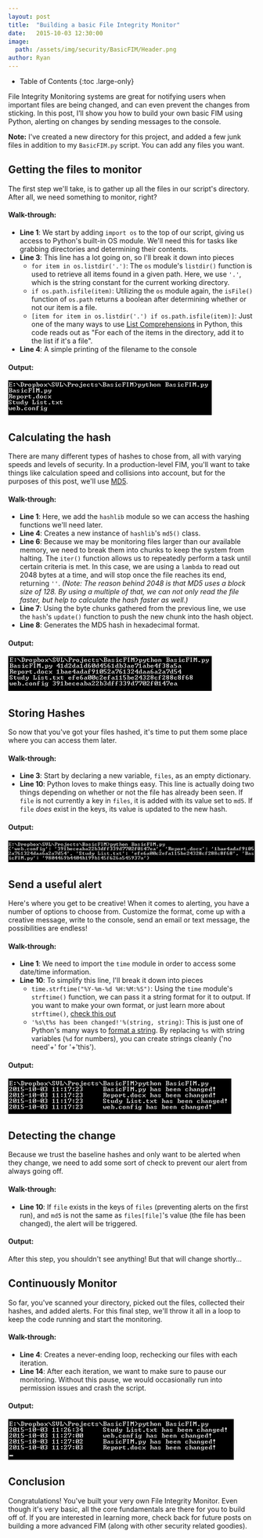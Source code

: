 ```yaml
---
layout: post
title:  "Building a basic File Integrity Monitor"
date:   2015-10-03 12:30:00
image: 
  path: /assets/img/security/BasicFIM/Header.png
author: Ryan
---
```


- Table of Contents
{:toc .large-only}

File Integrity Monitoring systems are great for notifying users when important files are being changed, and can even prevent the changes from sticking. In this post, I’ll show you how to build your own basic FIM using Python, alerting on changes by sending messages to the console.

**Note:** I've created a new directory for this project, and added a few junk files in addition to my `BasicFIM.py` script. You can add any files you want.


## Getting the files to monitor
The first step we'll take, is to gather up all the files in our script's directory. After all, we need something to monitor, right?

<script src="https://gist.github.com/RBoutot/45e76f0c60a8438ac8d6.js?file=GetFiles.py"></script>

#### Walk-through:

* **Line 1**: We start by adding `import os` to the top of our script, giving us access to Python's built-in OS module. We'll need this for tasks like grabbing directories and determining their contents.
* **Line 3**: This line has a lot going on, so I'll break it down into pieces
  * `for item in os.listdir('.')`: The `os` module's `listdir()` function is used to retrieve all items found in a given path. Here, we use `'.'`, which is the string constant for the current working directory.
  * `if os.path.isfile(item)`: Utilizing the `os` module again, the `isFile()` function of `os.path` returns a boolean after determining whether or not our item is a file.
  * `[item for item in os.listdir('.') if os.path.isfile(item)]`: Just one of the many ways to use [List Comprehensions](https://docs.python.org/2/tutorial/datastructures.html#list-comprehensions) in Python, this code reads out as "For each of the items in the directory, add it to the list if it's a file".
* **Line 4**: A simple printing of the filename to the console

#### Output:
![Get Files](/assets/img/security/BasicFIM/GetFiles.png)

## Calculating the hash
There are many different types of hashes to chose from, all with varying speeds and levels of security. In a production-level FIM, you'll want to take things like calculation speed and collisions into account, but for the purposes of this post, we'll use [MD5](https://en.wikipedia.org/wiki/MD5).

<script src="https://gist.github.com/RBoutot/45e76f0c60a8438ac8d6.js?file=CalculateHash.py"></script>

#### Walk-through:

* **Line 1**: Here, we add the `hashlib` module so we can access the hashing functions we'll need later.
* **Line 4**: Creates a new instance of `hashlib`'s `md5()` class.
* **Line 6**: Because we may be monitoring files larger than our available memory, we need to break them into chunks to keep the system from halting. The `iter()` function allows us to repeatedly perform a task until certain criteria is met. In this case, we are using a `lambda` to read out 2048 bytes at a time, and will stop once the file reaches its end, returning `''`.
*(Note: The reason behind 2048 is that MD5 uses a block size of 128. By using a multiple of that, we can not only read the file faster, but help to calculate the hash faster as well.)*
* **Line 7**: Using the byte chunks gathered from the previous line, we use the `hash`'s `update()` function to push the new chunk into the hash object.
* **Line 8**: Generates the MD5 hash in hexadecimal format.

#### Output:
![Calculate Hash](/assets/img/security/BasicFIM/CalculateHash.png)

## Storing Hashes
So now that you've got your files hashed, it's time to put them some place where you can access them later.

<script src="https://gist.github.com/RBoutot/45e76f0c60a8438ac8d6.js?file=StoreHash.py"></script>

#### Walk-through:

* **Line 3**: Start by declaring a new variable, `files`, as an empty dictionary.
* **Line 10**: Python loves to make things easy. This line is actually doing two things depending on whether or not the file has already been seen. If `file` is not currently a key in `files`, it is added with its value set to `md5`. If `file` *does* exist in the keys, its value is updated to the new hash.

#### Output:
![Store Hash](/assets/img/security/BasicFIM/StoreHash.png)

## Send a useful alert
Here's where you get to be creative! When it comes to alerting, you have a number of options to choose from. Customize the format, come up with a creative message, write to the console, send an email or text message, the possibilities are endless!

<script src="https://gist.github.com/RBoutot/45e76f0c60a8438ac8d6.js?file=SendAlert.py"></script>

#### Walk-through:

* **Line 1**: We need to import the `time` module in order to access some date/time information.
* **Line 10**: To simplify this line, I'll break it down into pieces
  * `time.strftime("%Y-%m-%d %H:%M:%S")`: Using the `time` module's `strftime()` function, we can pass it a string format for it to output. If you want to make your own format, or just learn more about `strftime()`, [check this out](https://docs.python.org/2/library/time.html#time.strftime)
  * `'%s\t%s has been changed!'%(string, string)`: This is just one of Python's many ways to [format a string](https://docs.python.org/2/library/string.html#format-examples). By replacing `%s` with string variables (`%d` for numbers), you can create strings cleanly ('no need'+' for '+'this').

#### Output:
![Send Alert](/assets/img/security/BasicFIM/SendAlert.png)

## Detecting the change
Because we trust the baseline hashes and only want to be alerted when they change, we need to add some sort of check to prevent our alert from always going off.

<script src="https://gist.github.com/RBoutot/45e76f0c60a8438ac8d6.js?file=DetectChanges.py"></script>

#### Walk-through:

* **Line 10**: If `file` exists in the keys of `files` (preventing alerts on the first run), and `md5` is not the same as `files[file]`'s value (the file has been changed), the alert will be triggered.

#### Output:
After this step, you shouldn't see anything! But that will change shortly...

## Continuously Monitor
So far, you've scanned your directory, picked out the files, collected their hashes, and added alerts. For this final step, we'll throw it all in a loop to keep the code running and start the monitoring.

<script src="https://gist.github.com/RBoutot/45e76f0c60a8438ac8d6.js?file=ContinuousMonitor.py"></script>

#### Walk-through:

* **Line 4**: Creates a never-ending loop, rechecking our files with each iteration.
* **Line 14**: After each iteration, we want to make sure to pause our monitoring. Without this pause, we would occasionally run into permission issues and crash the script.

#### Output:
![Continuously Monitor](/assets/img/security/BasicFIM/ContinuousMonitor.png)

## Conclusion
Congratulations! You've built your very own File Integrity Monitor. Even though it's very basic, all the core fundamentals are there for you to build off of. If you are interested in learning more, check back for future posts on building a more advanced FIM (along with other security related goodies).
